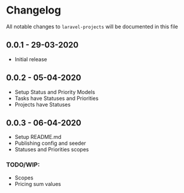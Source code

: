 # Changelog

All notable changes to `laravel-projects` will be documented in this file

## 0.0.1 - 29-03-2020

- Initial release

## 0.0.2 - 05-04-2020

- Setup Status and Priority Models
- Tasks have Statuses and Priorities
- Projects have Statuses

## 0.0.3 - 06-04-2020

- Setup README.md
- Publishing config and seeder
- Statuses and Priorities scopes

### TODO/WIP:

- Scopes
- Pricing sum values
